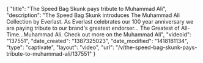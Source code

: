 {
    "title": "The Speed Bag Skunk pays tribute to Muhammad Ali",
    "description": "The Speed Bag Skunk introduces The Muhammad Ali Collection by Everlast.  As Everlast celebrates our 100 year anniversary we are paying tribute to our brand's greatest endorser... The Greatest of All-Time...Muhammad Ali.  Check out more on the Muhammad Ali",
    "videoid": "137551",
    "date_created": "1387325023",
    "date_modified": "1418181134",
    "type": "captivate",
    "layout": "video",
    "url": "\/v\/the-speed-bag-skunk-pays-tribute-to-muhammad-ali\/137551"
}